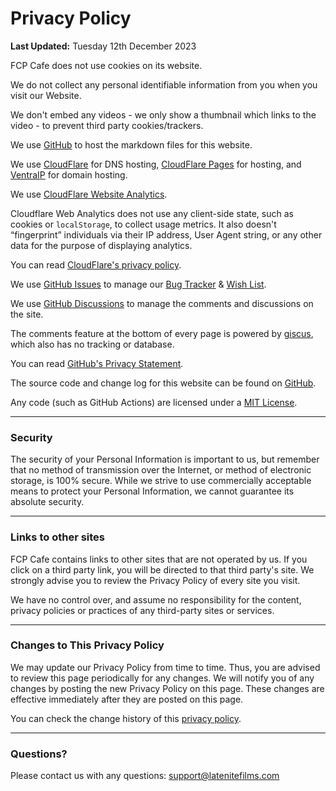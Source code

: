# Privacy Policy

**Last Updated:** Tuesday 12th December 2023

FCP Cafe does not use cookies on its website.

We do not collect any personal identifiable information from you when you visit our Website.

We don't embed any videos - we only show a thumbnail which links to the video - to prevent third party cookies/trackers.

We use [GitHub](https://github.com) to host the markdown files for this website.

We use [CloudFlare](https://www.cloudflare.com) for DNS hosting, [CloudFlare Pages](https://pages.cloudflare.com) for hosting, and [VentraIP](https://ventraip.com.au) for domain hosting.

We use [CloudFlare Website Analytics](https://www.cloudflare.com/en-au/web-analytics/).

Cloudflare Web Analytics does not use any client-side state, such as cookies or `localStorage`, to collect usage metrics. It also doesn't “fingerprint” individuals via their IP address, User Agent string, or any other data for the purpose of displaying analytics.

You can read [CloudFlare's privacy policy](https://www.cloudflare.com/en-au/privacypolicy/).

We use [GitHub Issues](https://github.com/CommandPost/FCPCafe/issues) to manage our [Bug Tracker](/bugtracker/) & [Wish List](/wishlist/).

We use [GitHub Discussions](https://github.com/CommandPost/FCPCafe/discussions) to manage the comments and discussions on the site.

The comments feature at the bottom of every page is powered by [giscus](https://giscus.vercel.app), which also has no tracking or database.

You can read [GitHub's Privacy Statement](https://docs.github.com/en/site-policy/privacy-policies/github-privacy-statement).

The source code and change log for this website can be found on [GitHub](https://github.com/CommandPost/FCPCafe).

Any code (such as GitHub Actions) are licensed under a [MIT License](https://github.com/CommandPost/FCPCafe/blob/main/LICENSE).

---

### Security

The security of your Personal Information is important to us, but remember that no method of transmission over the Internet, or method of electronic storage, is 100% secure. While we strive to use commercially acceptable means to protect your Personal Information, we cannot guarantee its absolute security.

---

### Links to other sites

FCP Cafe contains links to other sites that are not operated by us. If you click on a third party link, you will be directed to that third party's site. We strongly advise you to review the Privacy Policy of every site you visit.

We have no control over, and assume no responsibility for the content, privacy policies or practices of any third-party sites or services.

---

### Changes to This Privacy Policy

We may update our Privacy Policy from time to time. Thus, you are advised to review this page periodically for any changes. We will notify you of any changes by posting the new Privacy Policy on this page. These changes are effective immediately after they are posted on this page.

You can check the change history of this [privacy policy](https://github.com/CommandPost/FCPCafe/commits/main/docs/privacy.md).

---

### Questions?

Please contact us with any questions: [support@latenitefilms.com](mailto:support@latenitefilms.com?subject=FCPCafe)
